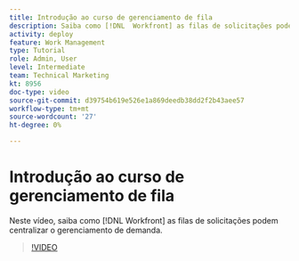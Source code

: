 ```yaml
---
title: Introdução ao curso de gerenciamento de fila
description: Saiba como [!DNL  Workfront] as filas de solicitações podem centralizar o gerenciamento de demanda.
activity: deploy
feature: Work Management
type: Tutorial
role: Admin, User
level: Intermediate
team: Technical Marketing
kt: 8956
doc-type: video
source-git-commit: d39754b619e526e1a869deedb38dd2f2b43aee57
workflow-type: tm+mt
source-wordcount: '27'
ht-degree: 0%

---
```


# Introdução ao curso de gerenciamento de fila

Neste vídeo, saiba como [!DNL  Workfront] as filas de solicitações podem centralizar o gerenciamento de demanda.

>[!VIDEO](https://video.tv.adobe.com/v/335219/?quality=12)
